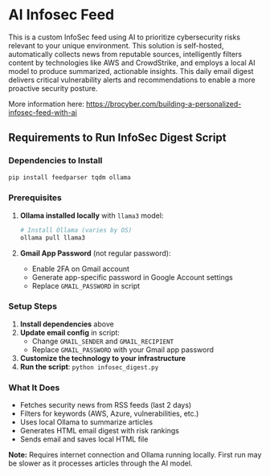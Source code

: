 # AI Infosec Feed

This is a custom InfoSec feed using AI to prioritize cybersecurity risks relevant to your unique environment. This solution is self-hosted, automatically collects news from reputable sources, intelligently filters content by technologies like AWS and CrowdStrike, and employs a local AI model to produce summarized, actionable insights. This daily email digest delivers critical vulnerability alerts and recommendations to enable a more proactive security posture.

More information here: https://brocyber.com/building-a-personalized-infosec-feed-with-ai

## Requirements to Run InfoSec Digest Script

### Dependencies to Install
```bash
pip install feedparser tqdm ollama
```

### Prerequisites
1. **Ollama installed locally** with `llama3` model:
   ```bash
   # Install Ollama (varies by OS)
   ollama pull llama3
   ```

2. **Gmail App Password** (not regular password):
   - Enable 2FA on Gmail account
   - Generate app-specific password in Google Account settings
   - Replace `GMAIL_PASSWORD` in script

### Setup Steps
1. **Install dependencies** above
2. **Update email config** in script:
   - Change `GMAIL_SENDER` and `GMAIL_RECIPIENT` 
   - Replace `GMAIL_PASSWORD` with your Gmail app password
4. **Customize the technology to your infrastructure**
5. **Run the script**: `python infosec_digest.py`

### What It Does
- Fetches security news from RSS feeds (last 2 days)
- Filters for keywords (AWS, Azure, vulnerabilities, etc.)
- Uses local Ollama to summarize articles
- Generates HTML email digest with risk rankings
- Sends email and saves local HTML file

**Note:** Requires internet connection and Ollama running locally. First run may be slower as it processes articles through the AI model.


